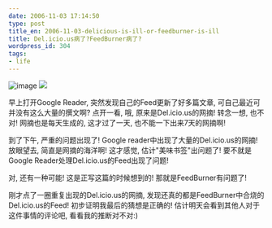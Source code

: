 ```yaml
---
date: 2006-11-03 17:14:50
type: post
title_en: 2006-11-03-delicious-is-ill-or-feedburner-is-ill
title: Del.icio.us病了?FeedBurner病了?
wordpress_id: 304
tags:
- life
---
```


![image](https://delicious.com/img/logo.png)
![](http://www.feedburner.com/fb/i/flamocon_175h.gif)

早上打开Google Reader, 突然发现自己的Feed更新了好多篇文章, 可自己最近可并没有这么大量的撰文啊? 点开一看, 哦, 原来是Del.icio.us的网摘! 转念一想, 也不对! 网摘也是每天生成的, 这才过了一天, 也不能一下出来7天的网摘啊!

到了下午, 严重的问题出现了! Google reader中出现了大量的Del.icio.us的网摘! 放眼望去, 简直是网摘的海洋啊! 这才感觉, 估计"美味书签"出问题了! 要不就是Google Reader处理Del.icio.us的Feed出现了问题!

对, 还有一种可能! 这是正写这篇的时候想到的! 那就是FeedBurner有问题了!

刚才点了一圈重复出现的Del.icio.us的网摘, 发现还真的都是FeedBurner中合烧的Del.icio.us的Feed! 初步证明我最后的猜想是正确的! 估计明天会看到其他人对于这件事情的评论吧, 看看我的推断对不对:)

